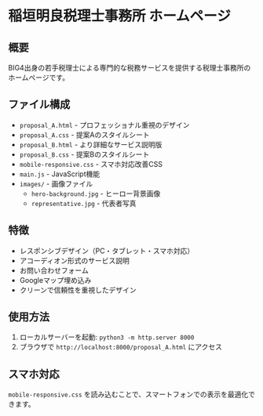 # 稲垣明良税理士事務所 ホームページ

## 概要
BIG4出身の若手税理士による専門的な税務サービスを提供する税理士事務所のホームページです。

## ファイル構成
- `proposal_A.html` - プロフェッショナル重視のデザイン
- `proposal_A.css` - 提案Aのスタイルシート
- `proposal_B.html` - より詳細なサービス説明版
- `proposal_B.css` - 提案Bのスタイルシート
- `mobile-responsive.css` - スマホ対応改善CSS
- `main.js` - JavaScript機能
- `images/` - 画像ファイル
  - `hero-background.jpg` - ヒーロー背景画像
  - `representative.jpg` - 代表者写真

## 特徴
- レスポンシブデザイン（PC・タブレット・スマホ対応）
- アコーディオン形式のサービス説明
- お問い合わせフォーム
- Googleマップ埋め込み
- クリーンで信頼性を重視したデザイン

## 使用方法
1. ローカルサーバーを起動: `python3 -m http.server 8000`
2. ブラウザで `http://localhost:8000/proposal_A.html` にアクセス

## スマホ対応
`mobile-responsive.css` を読み込むことで、スマートフォンでの表示を最適化できます。